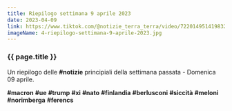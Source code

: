 ```yaml
---
title: Riepilogo settimana 9 aprile 2023
date: 2023-04-09
link: https://www.tiktok.com/@notizie_terra_terra/video/7220149514198322437
imageName: 4-riepilogo-settimana-9-aprile-2023.jpg
---
```


### {{ page.title }}

Un riepilogo delle **#notizie** principiali della settimana passata - Domenica 09 aprile.

**#macron** **#ue** **#trump** **#xi** **#nato** **#finlandia** **#berlusconi** **#siccità** **#meloni** **#norimberga** **#ferencs**